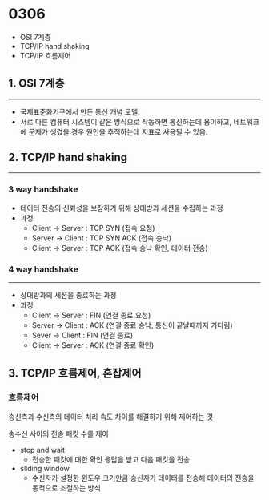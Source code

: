 # 0306

- OSI 7계층
- TCP/IP hand shaking
- TCP/IP 흐름제어

## 1. OSI 7계층

---

- 국제표준화기구에서 만든 통신 개념 모델.
- 서로 다른 컴퓨터 시스템이 같은 방식으로 작동하면 통신하는데 용이하고, 네트워크에 문제가 생겼을 경우 원인을 추적하는데 지표로 사용될 수 있음.

## 2. TCP/IP hand shaking

---

### 3 way handshake

- 데이터 전송의 신뢰성을 보장하기 위해 상대방과 세션을 수립하는 과정
- 과정
  - Client → Server : TCP SYN (접속 요청)
  - Server → Client : TCP SYN ACK (접속 승낙)
  - Client → Server : TCP ACK (접속 승낙 확인, 데이터 전송)

### 4 way handshake

---

- 상대방과의 세션을 종료하는 과정
- 과정
  - Client → Server : FIN (연결 종료 요청)
  - Server → Client : ACK (연결 종료 승낙, 통신이 끝날때까지 기다림)
  - Sever → Client : FIN (연결 종료)
  - Client → Server : ACK (연결 종료 확인)

## 3. TCP/IP 흐름제어, 혼잡제어

### 흐름제어

송신측과 수신측의 데이터 처리 속도 차이를 해결하기 위해 제어하는 것

송수신 사이의 전송 패킷 수를 제어

- stop and wait
  - 전송한 패킷에 대한 확인 응답을 받고 다음 패킷을 전송
- sliding window
  - 수신자가 설정한 윈도우 크기만큼 송신자가 데이터를 전송해 데이터의 전송을 동적으로 조절하는 방식
